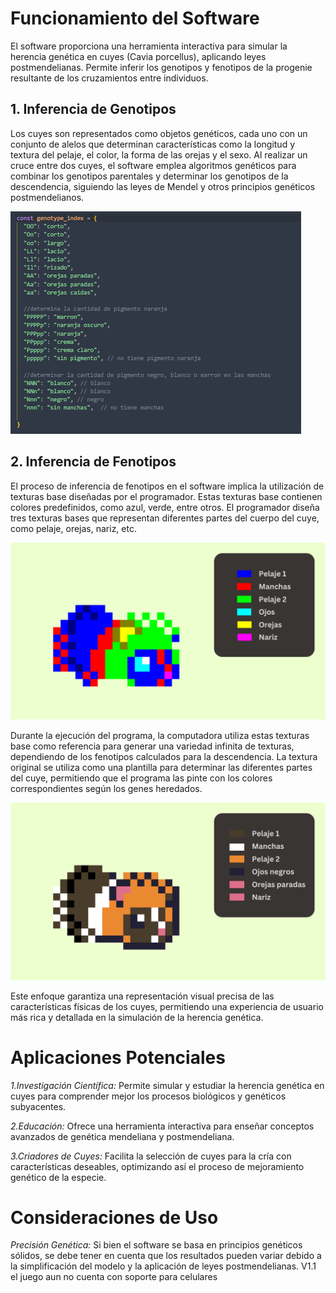 
# Funcionamiento del Software

El software proporciona una herramienta interactiva para simular la herencia genética en cuyes (Cavia porcellus), aplicando leyes postmendelianas. Permite inferir los genotipos y fenotipos de la progenie resultante de los cruzamientos entre individuos.

## 1. Inferencia de Genotipos

Los cuyes son representados como objetos genéticos, cada uno con un conjunto de alelos que determinan características como la longitud y textura del pelaje, el color, la forma de las orejas y el sexo. Al realizar un cruce entre dos cuyes, el software emplea algoritmos genéticos para combinar los genotipos parentales y determinar los genotipos de la descendencia, siguiendo las leyes de Mendel y otros principios genéticos postmendelianos.

![img](https://github.com/Hecze/Genetica-Cuyistica/blob/main/genotipos.PNG)

## 2. Inferencia de Fenotipos

El proceso de inferencia de fenotipos en el software implica la utilización de texturas base diseñadas por el programador. Estas texturas base contienen colores predefinidos, como azul, verde, entre otros. El programador diseña tres texturas bases que representan diferentes partes del cuerpo del cuye, como pelaje, orejas, nariz, etc.

![img](https://github.com/Hecze/Genetica-Cuyistica/blob/main/fenotipos_base.png)

Durante la ejecución del programa, la computadora utiliza estas texturas base como referencia para generar una variedad infinita de texturas, dependiendo de los fenotipos calculados para la descendencia. La textura original se utiliza como una plantilla para determinar las diferentes partes del cuye, permitiendo que el programa las pinte con los colores correspondientes según los genes heredados.

![img](https://github.com/Hecze/Genetica-Cuyistica/blob/main/fenotipos_ejemplo.png)

Este enfoque garantiza una representación visual precisa de las características físicas de los cuyes, permitiendo una experiencia de usuario más rica y detallada en la simulación de la herencia genética.

# Aplicaciones Potenciales

*1.Investigación Científica:* Permite simular y estudiar la herencia genética en cuyes para comprender mejor los procesos biológicos y genéticos subyacentes.

*2.Educación:* Ofrece una herramienta interactiva para enseñar conceptos avanzados de genética mendeliana y postmendeliana.

*3.Criadores de Cuyes:* Facilita la selección de cuyes para la cría con características deseables, optimizando así el proceso de mejoramiento genético de la especie.

# Consideraciones de Uso

*Precisión Genética:* Si bien el software se basa en principios genéticos sólidos, se debe tener en cuenta que los resultados pueden variar debido a la simplificación del modelo y la aplicación de leyes postmendelianas.
V1.1 el juego aun no cuenta con soporte para celulares

